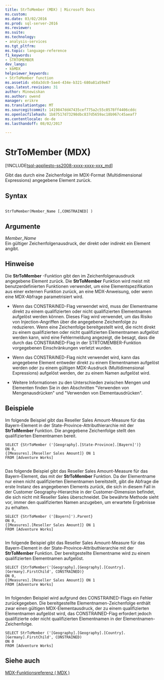```yaml
---
title: StrToMember (MDX) | Microsoft Docs
ms.custom: 
ms.date: 03/02/2016
ms.prod: sql-server-2016
ms.reviewer: 
ms.suite: 
ms.technology:
- analysis-services
ms.tgt_pltfrm: 
ms.topic: language-reference
f1_keywords:
- STRTOMEMBER
dev_langs:
- kbMDX
helpviewer_keywords:
- StrToMember function
ms.assetid: eb8a3dc0-5ae4-434e-b321-680a81a59e67
caps.latest.revision: 31
author: Minewiskan
ms.author: owend
manager: erikre
ms.translationtype: MT
ms.sourcegitcommit: 1419847dd47435cef775a2c55c0578ff4406cddc
ms.openlocfilehash: 1b87517d73298dbc837d5659ac18b967c45aeaf7
ms.contentlocale: de-de
ms.lasthandoff: 08/02/2017

---
```

# <a name="strtomember-mdx"></a>StrToMember (MDX)
[!INCLUDE[tsql-appliesto-ss2008-xxxx-xxxx-xxx_md](../includes/tsql-appliesto-ss2008-xxxx-xxxx-xxx-md.md)]

  Gibt das durch eine Zeichenfolge im MDX-Format (Multidimensional Expressions) angegebene Element zurück.  
  
## <a name="syntax"></a>Syntax  
  
```  
  
StrToMember(Member_Name [,CONSTRAINED] )   
```  
  
## <a name="arguments"></a>Argumente  
 *Member_Name*  
 Ein gültiger Zeichenfolgenausdruck, der direkt oder indirekt ein Element angibt.  
  
## <a name="remarks"></a>Hinweise  
 Die **StrToMember** -Funktion gibt den im Zeichenfolgenausdruck angegebene Element zurück. Die **StrToMember** Funktion wird meist mit benutzerdefinierten Funktionen verwendet, um eine Elementspezifikation aus einer externen Funktion zurück, an eine MDX-Anweisung, oder wenn eine MDX-Abfrage parametrisiert wird.  
  
-   Wenn das CONSTRAINED-Flag verwendet wird, muss der Elementname direkt zu einem qualifizierten oder nicht qualifizierten Elementnamen aufgelöst werden können. Dieses Flag wird verwendet, um das Risiko von Injection-Angriffen über die angegebene Zeichenfolge zu reduzieren. Wenn eine Zeichenfolge bereitgestellt wird, die nicht direkt zu einem qualifizierten oder nicht qualifizierten Elementnamen aufgelöst werden kann, wird eine Fehlermeldung angezeigt, die besagt, dass die durch das CONSTRAINED-Flag in der STRTOMEMBER-Funktion vorgegebenen Einschränkungen verletzt wurden.  
  
-   Wenn das CONSTRAINED-Flag nicht verwendet wird, kann das angegebene Element entweder direkt zu einem Elementnamen aufgelöst werden oder zu einem gültigen MDX-Ausdruck (Multidimensional Expressions) aufgelöst werden, der zu einem Namen aufgelöst wird.  
  
-   Weitere Informationen zu den Unterschieden zwischen Mengen und Elementen finden Sie in den Abschnitten "Verwenden von Mengenausdrücken" und "Verwenden von Elementausdrücken".  
  
## <a name="examples"></a>Beispiele  
 Im folgende Beispiel gibt das Reseller Sales Amount-Measure für das Bayern-Element in der State-Province-Attributhierarchie mit der **StrToMember** Funktion. Die angegebene Zeichenfolge stellt den qualifizierten Elementnamen bereit.  
  
```  
SELECT {StrToMember ('[Geography].[State-Province].[Bayern]')}  
ON 0,  
{[Measures].[Reseller Sales Amount]} ON 1  
FROM [Adventure Works]  
  
```  
  
 Das folgende Beispiel gibt das Reseller Sales Amount-Measure für das Bayern-Element, das mit der **StrToMember** Funktion. Da der Elementname nur einen nicht qualifizierten Elementnamen bereitstellt, gibt die Abfrage die erste Instanz des angegebenen Elements zurück, die sich in diesem Fall in der Customer Geography-Hierarchie in der Customer-Dimension befindet, die sich nicht mit Reseller Sales überschneidet. Die bewährte Methode sieht vor, immer den qualifizierten Namen anzugeben, um erwartete Ergebnisse zu erhalten.  
  
```  
SELECT {StrToMember ('[Bayern]').Parent}  
ON 0,  
{[Measures].[Reseller Sales Amount]} ON 1  
FROM [Adventure Works]  
  
```  
  
 Im folgende Beispiel gibt das Reseller Sales Amount-Measure für das Bayern-Element in der State-Province-Attributhierarchie mit der **StrToMember** Funktion. Der bereitgestellte Elementname wird zu einem qualifizierten Elementnamen aufgelöst.  
  
```  
SELECT {StrToMember('[Geography].[Geography].[Country].[Germany].FirstChild', CONSTRAINED)}  
ON 0,  
{[Measures].[Reseller Sales Amount]} ON 1  
FROM [Adventure Works]  
  
```  
  
 Im folgenden Beispiel wird aufgrund des CONSTRAINED-Flags ein Fehler zurückgegeben. Die bereitgestellte Elementnamen-Zeichenfolge enthält zwar einen gültigen MDX-Elementausdruck, der zu einem qualifizierten Elementnamen aufgelöst wird, das CONSTRAINED-Flag erfordert jedoch qualifizierte oder nicht qualifizierten Elementnamen in der Elementnamen-Zeichenfolge.  
  
```  
SELECT StrToMember ('[Geography].[Geography].[Country].[Germany].FirstChild', CONSTRAINED)  
ON 0  
FROM [Adventure Works]  
```  
  
## <a name="see-also"></a>Siehe auch  
 [MDX-Funktionsreferenz &#40; MDX &#41;](../mdx/mdx-function-reference-mdx.md)  
  
  

